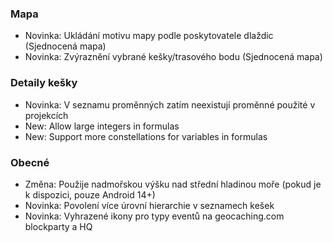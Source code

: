 ### Mapa
- Novinka: Ukládání motivu mapy podle poskytovatele dlaždic (Sjednocená mapa)
- Novinka: Zvýraznění vybrané kešky/trasového bodu (Sjednocená mapa)

### Detaily kešky
- Novinka: V seznamu proměnných zatím neexistují proměnné použité v projekcích
- New: Allow large integers in formulas
- New: Support more constellations for variables in formulas

### Obecné
- Změna: Použije nadmořskou výšku nad střední hladinou moře (pokud je k dispozici, pouze Android 14+)
- Novinka: Povolení více úrovní hierarchie v seznamech kešek
- Novinka: Vyhrazené ikony pro typy eventů na geocaching.com blockparty a HQ

